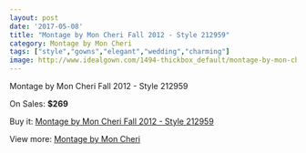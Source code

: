 ```yaml
---
layout: post
date: '2017-05-08'
title: "Montage by Mon Cheri Fall 2012 - Style 212959"
category: Montage by Mon Cheri
tags: ["style","gowns","elegant","wedding","charming"]
image: http://www.idealgown.com/1494-thickbox_default/montage-by-mon-cheri-fall-2012-style-212959.jpg
---
```

Montage by Mon Cheri Fall 2012 - Style 212959

On Sales: **$269**
<a href="https://www.idealgown.com/en/montage-by-mon-cheri/682-montage-by-mon-cheri-fall-2012-style-212959.html"><amp-img layout="responsive" width="600" height="600" src="//www.idealgown.com/1494-thickbox_default/montage-by-mon-cheri-fall-2012-style-212959.jpg" alt="Montage by Mon Cheri Fall 2012 - Style 212959 0" /></a>

Buy it: [Montage by Mon Cheri Fall 2012 - Style 212959](https://www.idealgown.com/en/montage-by-mon-cheri/682-montage-by-mon-cheri-fall-2012-style-212959.html "Montage by Mon Cheri Fall 2012 - Style 212959")

View more: [Montage by Mon Cheri](https://www.idealgown.com/en/9-montage-by-mon-cheri "Montage by Mon Cheri")